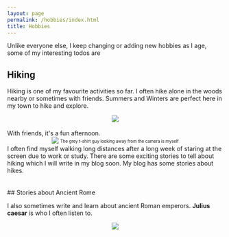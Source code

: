 ```yaml
---
layout: page
permalink: /hobbies/index.html
title: Hobbies
---
```

Unlike everyone else, I keep changing or adding new hobbies as I age, some of my interesting todos are

## Hiking

<!-- <div class="third">
<!-- </div> -->
Hiking is one of my favourite activities so far. I often hike alone in the woods nearby or sometimes with friends. Summers and Winters are perfect here in my town to hike and explore.
<center>
<img src="https://noorchauhan.github.io/images/hike1.jpg">
</center>
<br>
With friends, it's a fun afternoon.
<br>
<center>
<img src="https://noorchauhan.github.io/images/hike2.jpg">
<sup><sub>The grey t-shirt guy looking away from the camera is myself</sub></sup>
</center>
I often find myself walking long distances after a long week of staring at the screen due to work or study. There are some exciting stories to tell about hiking which I will write in my blog soon. My blog has some stories about hikes.
<br>
<br>
<br>
## Stories about Ancient Rome

I also sometimes write and learn about ancient Roman emperors. **Julius caesar** is who I often listen to.
<center>
<img src="https://i.ebayimg.com/images/g/p48AAOSwJYljdmks/s-l1200.webp">
</center>

<!-- <div class="third">
</div>
